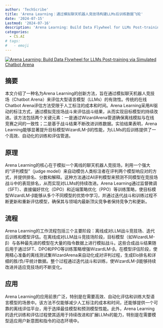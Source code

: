 ```yaml
---
author: 'TechScribe'
title: 'Arena Learning：通过模拟聊天机器人竞技场构建LLMs后训练数据飞轮'
date: '2024-07-15'
Lastmod: '2024-07-16'
description: 'Arena Learning: Build Data Flywheel for LLMs Post-training via Simulated Chatbot Arena'
categories:
  - CS.AI
# tags:
#   - emoji
---
```


[![Arena Learning: Build Data Flywheel for LLMs Post-training via Simulated Chatbot Arena](https://arxiv-research-1301205113.cos.ap-guangzhou.myqcloud.com/images/2407.10627v1.pdf_0.jpg)](https://arxiv.org/abs/2407.10627v1)

## 摘要

本文介绍了一种名为Arena Learning的创新方法，旨在通过模拟聊天机器人竞技场（Chatbot Arena）来评估大型语言模型（LLMs）的有效性。传统的在线Chatbot Arena评估方法受限于人工标注的成本和时间。Arena Learning采用AI驱动的标注方式，通过模拟竞技场战斗来评估战斗结果，从而实现目标模型的持续改进。该方法包括两个关键元素：一是通过WizardArena管道确保离线模拟与在线竞赛之间的一致性；二是基于战斗结果不断改进训练数据。实验结果表明，Arena Learning能够显著提升目标模型WizardLM-β的性能，为LLMs的后训练提供了一个高效、自动化的训练和评估管道。<!--more-->

## 原理

Arena Learning的核心在于模拟一个离线的聊天机器人竞技场，利用一个强大的“评判模型”（judge model）来自动模仿人类标注者在评判两个模型响应对的方式，并提供排名、分数和解释。这种方法通过AI评判模型来预测不同模型在竞技场战斗中的表现排名，从而实现对LLMs的持续改进。Arena Learning通过监督微调（SFT）、直接偏好优化（DPO）和近端策略优化（PPO）等训练策略，使目标模型WizardLM-β能够从多个不同模型的优势中学习，并通过迭代战斗和训练过程不断更新和重新评估模型，确保其与领域内最新顶尖竞争者保持竞争力和更新。

## 流程

Arena Learning的工作流程包括三个主要阶段：离线成对LLM战斗竞技场、迭代后训练和模型评估。在离线成对LLM战斗竞技场阶段，目标模型（如WizardLM-β）与各种最先进的模型在大量的指令数据上进行模拟战斗。这些合成战斗结果随后用于通过SFT、DPO和PPO等训练策略增强WizardLM-β。在模型评估阶段，使用精心准备的离线测试集WizardArena来自动化成对评判过程，生成Elo排名和详细的胜/负/平统计数据。整个过程通过迭代战斗和训练，使WizardLM-β能够持续改进并适应竞技场的不断变化。

## 应用

Arena Learning的应用前景广泛，特别是在需要高效、自动化评估和训练大型语言模型的场景中。该方法不仅能够减少人工标注的成本和时间，还能够提供一个可靠的离线评估平台，用于选择最佳模型和预测模型性能。此外，Arena Learning的迭代训练和评估过程使其适用于持续改进和扩展LLMs的能力，特别是在需要模型适应用户新意图和指令的动态环境中。